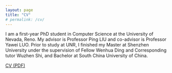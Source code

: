 ```yaml
---
layout: page
title: "CV"
# permalink: /cv/
---
```


I am a first-year PhD student in Computer Science at the University of Nevada, Reno. My advisor is Professor Ping LIU and co-advisor is Professor Yawei LUO. Prior to study at UNR, I finished my Master at Shenzhen University under the supervision of Fellow Wenhua Ding and Corresponding tutor Wuzhen Shi, and Bachelor at South China University of China.

[CV (PDF)](/assets/cv/CV_Siwei_Meng_2024.pdf)
